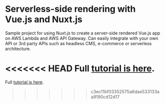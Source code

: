 # Serverless-side rendering with Vue.js and Nuxt.js

Sample project for using Nuxt.js to create a server-side rendered Vue.js app on AWS Lambda and AWS API Gateway. Can easily integrate with your own API or 3rd party APIs such as headless CMS, e-commerce or serverless architecture.

<<<<<<< HEAD
Full [tutorial is here](https://dev.to/adnanrahic/a-crash-course-on-serverless-side-rendering-with-vuejs-nuxtjs-and-aws-lambda-1nk4).
=======
Full [tutorial is here](https://dev.to/adnanrahic/a-crash-course-on-serverless-side-rendering-with-vuejs-nuxtjs-and-aws-lambda-1nk4).
>>>>>>> c3ec11bf03352575a6dae533133aa9190cd12d17
